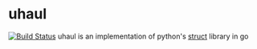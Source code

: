# uhaul
[![Build Status](https://travis-ci.org/Mitchell-Riley/uhaul.svg?branch=master)](https://travis-ci.org/Mitchell-Riley/uhaul)
uhaul is an implementation of python's [struct](https://docs.python.org/2/library/struct.html) library in go
